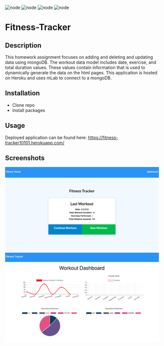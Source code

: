 ![node](https://img.shields.io/badge/node-js-blue) ![node](https://img.shields.io/badge/exercise-tracker-yellow) ![node](https://img.shields.io/badge/javascript-js-green) ![node](https://img.shields.io/badge/mongoDB-yellow)
# Fitness-Tracker

## Description
This homework assignment focuses on adding and deleting and updating data using mongoDB. The workout data model includes date, exercise, and total duration values. These values contain information that is used to dynamically generate the data on the html pages. This application is hosted on Heroku and uses mLab to connect to a mongoDB.


## Installation

* Clone repo
* Install packages


## Usage 

Deployed application can be found here: https://fitness-tracker10101.herokuapp.com/

## Screenshots

![app demonstration](screenshots/pic1.png)
![app demonstration](screenshots/pic2.png)
